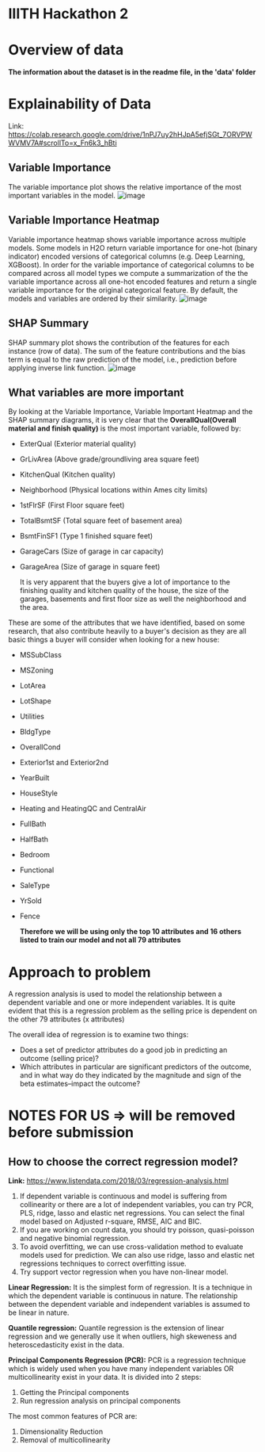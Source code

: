 # IIITH Hackathon 2

# Overview of data

**The information about the dataset is in the readme file, in the 'data' folder**

# Explainability of Data

<!-- TODO: Remove before submission -->

Link: https://colab.research.google.com/drive/1nPJ7uy2hHJpA5efjSGt_7ORVPWWVMV7A#scrollTo=x_Fn6k3_hBti

## Variable Importance

The variable importance plot shows the relative importance of the most important variables in the model.
![image](https://user-images.githubusercontent.com/55736158/132108557-f5877aa5-73bf-4c02-8990-3f467f784034.png)

## Variable Importance Heatmap

Variable importance heatmap shows variable importance across multiple models. Some models in H2O return variable importance for one-hot (binary indicator) encoded versions of categorical columns (e.g. Deep Learning, XGBoost). In order for the variable importance of categorical columns to be compared across all model types we compute a summarization of the the variable importance across all one-hot encoded features and return a single variable importance for the original categorical feature. By default, the models and variables are ordered by their similarity.
![image](https://user-images.githubusercontent.com/55736158/132108592-24283666-503e-4bef-9614-1fc7b881fae5.png)

## SHAP Summary

SHAP summary plot shows the contribution of the features for each instance (row of data). The sum of the feature contributions and the bias term is equal to the raw prediction of the model, i.e., prediction before applying inverse link function.
![image](https://user-images.githubusercontent.com/55736158/132108613-5e46468a-1769-42c5-bc0c-daf502e99a59.png)

## What variables are more important

By looking at the Variable Importance, Variable Important Heatmap and the SHAP summary diagrams, it is very clear that the **OverallQual(Overall material and finish quality)** is the most important variable, followed by:

- ExterQual (Exterior material quality)
- GrLivArea (Above grade/groundliving area square feet)
- KitchenQual (Kitchen quality)
- Neighborhood (Physical locations within Ames city limits)
- 1stFlrSF (First Floor square feet)
- TotalBsmtSF (Total square feet of basement area)
- BsmtFinSF1 (Type 1 finished square feet)
- GarageCars (Size of garage in car capacity)
- GarageArea (Size of garage in square feet)

  It is very apparent that the buyers give a lot of importance to the finishing quality and kitchen quality of the house, the size of the garages, basements and first floor size as well the neighborhood and the area.

These are some of the attributes that we have identified, based on some research, that also contribute heavily to a buyer's decision as they are all basic things a buyer will consider when looking for a new house:

- MSSubClass
- MSZoning
- LotArea
- LotShape
- Utilities
- BldgType
- OverallCond
- Exterior1st and Exterior2nd
- YearBuilt
- HouseStyle
- Heating and HeatingQC and CentralAir
- FullBath
- HalfBath
- Bedroom
- Functional
- SaleType
- YrSold
- Fence

  **Therefore we will be using only the top 10 attributes and 16 others listed to train our model and not all 79 attributes**

# Approach to problem

A regression analysis is used to model the relationship between a dependent variable and one or more independent variables.
It is quite evident that this is a regression problem as the selling price is dependent on the other 79 attributes (x attributes)

The overall idea of regression is to examine two things:

- Does a set of predictor attributes do a good job in predicting an outcome (selling price)?
- Which attributes in particular are significant predictors of the outcome, and in what way do they indicated by the magnitude and sign of the beta estimates–impact the outcome?

# NOTES FOR US => will be removed before submission

## How to choose the correct regression model?

**Link:** https://www.listendata.com/2018/03/regression-analysis.html

1. If dependent variable is continuous and model is suffering from collinearity or there are a lot of independent variables, you can try PCR, PLS, ridge, lasso and elastic net regressions. You can select the final model based on Adjusted r-square, RMSE, AIC and BIC.
2. If you are working on count data, you should try poisson, quasi-poisson and negative binomial regression.
3. To avoid overfitting, we can use cross-validation method to evaluate models used for prediction. We can also use ridge, lasso and elastic net regressions techniques to correct overfitting issue.
4. Try support vector regression when you have non-linear model.

**Linear Regression:** It is the simplest form of regression. It is a technique in which the dependent variable is continuous in nature. The relationship between the dependent variable and independent variables is assumed to be linear in nature.

**Quantile regression:** Quantile regression is the extension of linear regression and we generally use it when outliers, high skeweness and heteroscedasticity exist in the data.

**Principal Components Regression (PCR):** PCR is a regression technique which is widely used when you have many independent variables OR multicollinearity exist in your data. It is divided into 2 steps:

1. Getting the Principal components
2. Run regression analysis on principal components

The most common features of PCR are:

1. Dimensionality Reduction
2. Removal of multicollinearity
